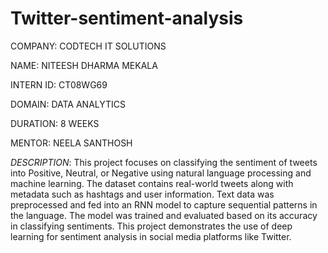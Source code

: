 # Twitter-sentiment-analysis

COMPANY: CODTECH IT SOLUTIONS

NAME: NITEESH DHARMA MEKALA

INTERN ID: CT08WG69

DOMAIN: DATA ANALYTICS

DURATION: 8 WEEKS

MENTOR: NEELA SANTHOSH

*DESCRIPTION*:
            This project focuses on classifying the sentiment of tweets into Positive, Neutral, or Negative using natural language processing and machine learning. The dataset contains real-world tweets along with metadata such as hashtags and user information. Text data was preprocessed and fed into an RNN model to capture sequential patterns in the language. The model was trained and evaluated based on its accuracy in classifying sentiments. This project demonstrates the use of deep learning for sentiment analysis in social media platforms like Twitter.
